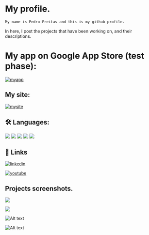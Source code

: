 
# My profile.

```bash
My name is Pedro Freitas and this is my github profile.
```
In here, I post the projects that have been working on, and their descriptions.

# My app on Google App Store (test phase):
  [![myapp](https://img.shields.io/badge/My%20app-FA2BE3)](https://play.google.com/store/apps/details?id=com.freitaas.Peladas)

## My site:
  [![mysite](https://img.shields.io/badge/My%20site-8A2BE2)](https://pedrofreitaas-8bc7c.web.app)


## 🛠 Languages:

![](https://img.shields.io/badge/-C++-white?logo=c%2B%2B&logoColor=purple&style=flat) ![](https://img.shields.io/badge/-python-white?logo=python&logoColor=blue&style=flat) ![](https://img.shields.io/badge/-HTML-white?logo=html5&logoColor=orange&style=flat) ![](https://img.shields.io/badge/-CSS-white?logo=css3&logoColor=blue&style=flat) ![](https://img.shields.io/badge/-Javascript-white?logo=javascript&logoColor=yellow&style=flat)


## 🔗 Links
[![linkedin](https://img.shields.io/badge/linkedin-0A66C2?style=for-the-badge&logo=linkedin&logoColor=white)](https://www.linkedin.com/in/pedro-freitas-9b530624b/)

[![youtube](https://img.shields.io/badge/Youtube-0A66C2?style=for-the-badge&color=white&logo=youtube&logoColor=red)](https://www.youtube.com/channel/UCGT1t-GkbGRFpS6VqNRj8Dg)



## Projects screenshots.

![](https://i.imgur.com/vDCmxaK.png)

![](https://i.imgur.com/qt374J5.png)

![Alt text](https://i.imgur.com/r1JDL8I.png "Player running from forest wolfs")

![Alt text](https://i.imgur.com/VoHtPEI.png "Water Priestess getting hit by meteor")
